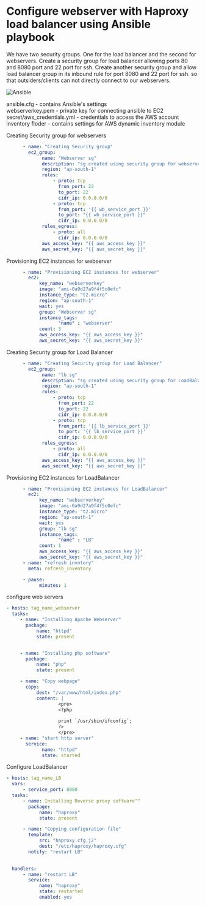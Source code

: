 #  Configure webserver with Haproxy load balancer using Ansible playbook

We have two security groups. One for the load balancer and the second for webservers. 
Create a security group for load balancer allowing ports 80 and 8080 port and 22 port for ssh. 
Create another security group and allow load balancer group in its inbound rule for port 8080 and 22 port for ssh. 
so that outsiders/clients can not directly connect to our webservers.

![Ansible](https://user-images.githubusercontent.com/106388100/187774412-b66bdc88-e4cc-4a47-9820-fd54c09e0bd2.png)


ansible.cfg - contains Ansible's settings\
webserverkey.pem - private key for connecting ansible to EC2\
secret/aws_credentials.yml - credentials to access the AWS account\
inventory floder - contains settings for AWS dynamic inventory module

Creating Security group for webservers
```yaml
      - name: "Creating Security group"
        ec2_group:
             name: "Webserver sg"
             description: "sg created using security group for webserver"
             region: "ap-south-1"
             rules:
                 - proto: tcp
                   from_port: 22
                   to_port: 22
                   cidr_ip: 0.0.0.0/0
                 - proto: tcp
                   from_port: '{{ wb_service_port }}'
                   to_port: "{{ wb_service_port }}"
                   cidr_ip: 0.0.0.0/0
             rules_egress:
                 - proto: all
                   cidr_ip: 0.0.0.0/0
             aws_access_key: "{{ aws_access_key }}"
             aws_secret_key: "{{ aws_secret_key }}"
  ````

Provisioning EC2 instances for webserver
```yaml
      - name: "Provisioning EC2 instances for webserver" 
        ec2:
            key_name: "webserverkey"
            image: "ami-0a9d27a9f4f5c0efc"
            instance_type: "t2.micro"
            region: "ap-south-1"
            wait: yes
            group: "Webserver sg"
            instance_tags:
                   "name" : "webserver"
            count: 3
            aws_access_key: "{{ aws_access_key }}"
            aws_secret_key: "{{ aws_secret_key }}"
````

Creating Security group for Load Balancer
```yaml
      - name: "Creating Security group for Load Balancer"
        ec2_group:
             name: "lb sg"
             description: "sg created using security group for LoadBalancer"
             region: "ap-south-1"
             rules:
                 - proto: tcp
                   from_port: 22
                   to_port: 22
                   cidr_ip: 0.0.0.0/0
                 - proto: tcp
                   from_port: '{{ lb_service_port }}'
                   to_port: '{{ lb_service_port }}'
                   cidr_ip: 0.0.0.0/0
             rules_egress:
                 - proto: all
                   cidr_ip: 0.0.0.0/0 
             aws_access_key: "{{ aws_access_key }}"
             aws_secret_key: "{{ aws_secret_key }}"
````

Provisioning EC2 instances for LoadBalancer
```yaml
      - name: "Provisioning EC2 instances for LoadBalancer"
        ec2:
            key_name: "webserverkey"
            image: "ami-0a9d27a9f4f5c0efc"
            instance_type: "t2.micro"
            region: "ap-south-1"
            wait: yes
            group: "lb sg"
            instance_tags:
                   "name" : "LB"
            count: 1
            aws_access_key: "{{ aws_access_key }}"
            aws_secret_key: "{{ aws_secret_key }}"
      - name: "refresh invntory"
        meta: refresh_inventory

      - pause:
            minutes: 1
````

configure web servers
```yaml
- hosts: tag_name_webserver
  tasks:
     - name: "Installing Apache Webserver"    
       package:
           name: "httpd"
           state: present


     - name: "Installing php software"
       package:
           name: "php"
           state: present

     - name: "Copy webpage"
       copy:
           dest: "/var/www/html/index.php"
           content: |
                   <pre>
                   <?php
                   
                   print `/usr/sbin/ifconfig`;
                   ?>
                   </pre>
     - name: "start http server"
       service:
             name: "httpd"
             state: started

````

Configure LoadBalancer
```yaml
- hosts: tag_name_LB
  vars:
      - service_port: 8080
  tasks:
      - name: Installing Reverse proxy software""
        package:
            name: "haproxy"
            state: present

      - name: "Copying configuration file"
        template:
            src: "haproxy.cfg.j2"
            dest: "/etc/haproxy/haproxy.cfg"
        notify: "restart LB"
        

  handlers:
      - name: "restart LB"
        service:
            name: "haproxy"
            state: restarted
            enabled: yes
````

